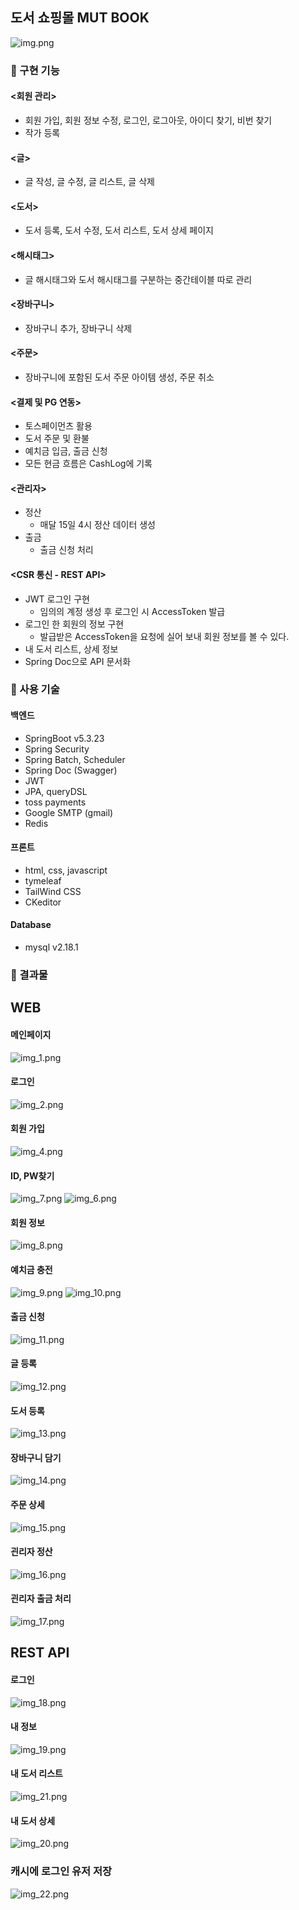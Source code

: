## 도서 쇼핑몰 MUT BOOK
![img.png](ReadmeImg/img.png)

### 📣 구현 기능

#### <회원 관리><br/>
- 회원 가입, 회원 정보 수정, 로그인, 로그아웃, 아이디 찾기, 비번 찾기
- 작가 등록

#### <글>
- 글 작성, 글 수정, 글 리스트, 글 삭제

#### <도서>
- 도서 등록, 도서 수정, 도서 리스트, 도서 상세 페이지

#### <해시태그>
- 글 해시태그와 도서 해시태그를 구분하는 중간테이블 따로 관리

#### <장바구니>
- 장바구니 추가, 장바구니 삭제 

#### <주문>
- 장바구니에 포함된 도서 주문 아이템 생성, 주문 취소

#### <결제 및 PG 연동>
- 토스페이먼츠 활용
- 도서 주문 및 환불
- 예치금 입금, 출금 신청
- 모든 현금 흐름은 CashLog에 기록

#### <관리자>
- 정산
  - 매달 15일 4시 정산 데이터 생성
- 출금
  - 출금 신청 처리

#### <CSR 통신 - REST API>
- JWT 로그인 구현
  - 임의의 계정 생성 후 로그인 시 AccessToken 발급
- 로그인 한 회원의 정보 구현
  - 발급받은 AccessToken을 요청에 실어 보내 회원 정보를 볼 수 있다.
- 내 도서 리스트, 상세 정보
- Spring Doc으로 API 문서화

### 📣 사용 기술
#### 백엔드
- SpringBoot v5.3.23
- Spring Security
- Spring Batch, Scheduler
- Spring Doc (Swagger)
- JWT
- JPA, queryDSL
- toss payments
- Google SMTP (gmail)
- Redis

#### 프론트
- html, css, javascript
- tymeleaf
- TailWind CSS
- CKeditor


#### Database
- mysql v2.18.1


### 📣 결과물

## WEB
#### **메인페이지**

![img_1.png](ReadmeImg/img_1.png)

#### **로그인**

![img_2.png](ReadmeImg/img_2.png)


#### **회원 가입**
![img_4.png](ReadmeImg/img_4.png)

#### **ID, PW찾기**
![img_7.png](ReadmeImg/img_7.png)
![img_6.png](ReadmeImg/img_6.png)

#### **회원 정보**

![img_8.png](ReadmeImg/img_8.png)

#### **예치금 충전**

![img_9.png](ReadmeImg/img_9.png)
![img_10.png](ReadmeImg/img_10.png)

#### **출금 신청**

![img_11.png](ReadmeImg/img_11.png)


#### **글 등록**
![img_12.png](ReadmeImg/img_12.png)


#### **도서 등록**
![img_13.png](ReadmeImg/img_13.png)


#### **장바구니 담기**
![img_14.png](ReadmeImg/img_14.png)


#### **주문 상세**
![img_15.png](ReadmeImg/img_15.png)


#### **괸리자 정산**
![img_16.png](ReadmeImg/img_16.png)


#### **괸리자 출금 처리**
![img_17.png](ReadmeImg/img_17.png)


## REST API
#### **로그인**
![img_18.png](ReadmeImg/img_18.png)

#### **내 정보**
![img_19.png](ReadmeImg/img_19.png)

#### **내 도서 리스트**

![img_21.png](ReadmeImg/img_21.png)

#### **내 도서 상세**
![img_20.png](ReadmeImg/img_20.png)

### **캐시에 로그인 유저 저장**
![img_22.png](ReadmeImg/img_22.png)




[//]: # (---)

[//]: # ()
[//]: # (### 코드리뷰 체크리스트)

[//]: # ()
[//]: # (- [ ]  구현한 로직 상에서 오류가 날 수 있는 부분은 없는지)

[//]: # (- [ ]  변수, 클래스, 메소드 등에 명확한 이름을 선택했는지)

[//]: # (- [ ]  주석이 없어도 네이밍이 명확한데 필요 없는 주석이 있는지)

[//]: # (- [ ]  코드가 필요 이상으로 복잡하지 않은지)

[//]: # (- [ ]  유닛 테스트가 적절한지)

[//]: # (- [ ]  리뷰어는 **모든 줄을 리뷰**하고, 전체적인 **문맥**을 살피고, **코드 품질을 개선**시키고, 작성자가 **잘한 점**은 꼭 칭찬한다.)

[//]: # (- [ ]  스타일 가이드를 잘 지켰는지)

[//]: # ()
[//]: # (### 코드 리뷰 방식)

[//]: # ()
[//]: # (1. 브랜치를 따로 만들어 master 브랜치에 PR을 날린다.)

[//]: # (    - 예시: [Github Flow 방법]&#40;https://www.notion.so/Github-Flow-7b5aac93b5be4c648449cec6367a34be&#41;)

[//]: # (    - 이슈나 브랜치 규칙명은 개인적으로 정함)

[//]: # (2. 코드 리뷰 방법)

[//]: # (    - 예시: [코드 리뷰 예시]&#40;https://www.notion.so/4b16088e25924cd7a9304ee7ada82dd6&#41;)

[//]: # (    - 각 팀원별 레포지터리 PR 안에서 코드리뷰 진행)

[//]: # ()
[//]: # (### 코드 컨벤션)

[//]: # ()
[//]: # (1. **중괄호 규칙**)

[//]: # (   - 줄의 마지막에서 시작 중괄호`{`를 쓰고 열고 새줄을 삽입한다. 블럭을 마친후에는 새줄 삽입 후 중괄호를 닫는다.)

[//]: # (   - 조건, 반복문이 한 줄로 끝더라도 중괄호를 활용한다.)

[//]: # (   - 예시)

[//]: # ()
[//]: # (       ```java)

[//]: # (       **public class SearchConditionParser {)

[//]: # (           public boolean isValidExpression&#40;String exp&#41; {)

[//]: # (       )
[//]: # (               if &#40;exp == null&#41; {)

[//]: # (                   return false;)

[//]: # (               })

[//]: # (       )
[//]: # (               for &#40;char ch : exp.toCharArray&#40;&#41;&#41; {)

[//]: # (                   ....)

[//]: # (               })

[//]: # (       )
[//]: # (               return true;)

[//]: # (           })

[//]: # (       }**)

[//]: # (       ```)

[//]: # ()
[//]: # (2. **변수명은 한글소리 그대로 적지 말기**)

[//]: # (   - 나쁜 예시)

[//]: # ()
[//]: # (     `moohyungJasan`&#40;무형자산&#41;)

[//]: # ()
[//]: # (   - 좋은 예시)

[//]: # ()
[//]: # (     `intangibleAssets`&#40;무형자산&#41;)

[//]: # ()
[//]: # (3. **규칙명 &#40;네이밍&#41;**)

[//]: # (   - 클래스는 명사)

[//]: # (   - 메서드는 동사, 전치사로 시작)

[//]: # ()
[//]: # (### 우리 팀의 1인당 코드 리뷰 최소 시간은?)

[//]: # ()
[//]: # (---)

[//]: # ()
[//]: # (팀원당 **`최소 15분`**, 많게는 30분을 투자해 코드리뷰 진행)

